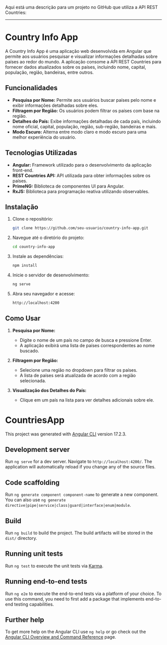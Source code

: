 Aqui está uma descrição para um projeto no GitHub que utiliza a API REST Countries:

---

# Country Info App

A Country Info App é uma aplicação web desenvolvida em Angular que permite aos usuários pesquisar e visualizar informações detalhadas sobre países ao redor do mundo. A aplicação consome a API REST Countries para fornecer dados atualizados sobre os países, incluindo nome, capital, população, região, bandeiras, entre outros.

## Funcionalidades

- **Pesquisa por Nome:** Permite aos usuários buscar países pelo nome e exibir informações detalhadas sobre eles.
- **Filtragem por Região:** Os usuários podem filtrar os países com base na região.
- **Detalhes do País:** Exibe informações detalhadas de cada país, incluindo nome oficial, capital, população, região, sub-região, bandeiras e mais.
- **Modo Escuro:** Alterna entre modo claro e modo escuro para uma melhor experiência do usuário.

## Tecnologias Utilizadas

- **Angular:** Framework utilizado para o desenvolvimento da aplicação front-end.
- **REST Countries API:** API utilizada para obter informações sobre os países.
- **PrimeNG:** Biblioteca de componentes UI para Angular.
- **RxJS:** Biblioteca para programação reativa utilizando observables.

## Instalação

1. Clone o repositório:
   ```sh
   git clone https://github.com/seu-usuario/country-info-app.git
   ```
2. Navegue até o diretório do projeto:
   ```sh
   cd country-info-app
   ```
3. Instale as dependências:
   ```sh
   npm install
   ```
4. Inicie o servidor de desenvolvimento:
   ```sh
   ng serve
   ```
5. Abra seu navegador e acesse:
   ```sh
   http://localhost:4200
   ```

## Como Usar

1. **Pesquisa por Nome:**
   - Digite o nome de um país no campo de busca e pressione Enter.
   - A aplicação exibirá uma lista de países correspondentes ao nome buscado.

2. **Filtragem por Região:**
   - Selecione uma região no dropdown para filtrar os países.
   - A lista de países será atualizada de acordo com a região selecionada.

3. **Visualização dos Detalhes do País:**
   - Clique em um país na lista para ver detalhes adicionais sobre ele.

# CountriesApp

This project was generated with [Angular CLI](https://github.com/angular/angular-cli) version 17.2.3.

## Development server

Run `ng serve` for a dev server. Navigate to `http://localhost:4200/`. The application will automatically reload if you change any of the source files.

## Code scaffolding

Run `ng generate component component-name` to generate a new component. You can also use `ng generate directive|pipe|service|class|guard|interface|enum|module`.

## Build

Run `ng build` to build the project. The build artifacts will be stored in the `dist/` directory.

## Running unit tests

Run `ng test` to execute the unit tests via [Karma](https://karma-runner.github.io).

## Running end-to-end tests

Run `ng e2e` to execute the end-to-end tests via a platform of your choice. To use this command, you need to first add a package that implements end-to-end testing capabilities.

## Further help

To get more help on the Angular CLI use `ng help` or go check out the [Angular CLI Overview and Command Reference](https://angular.io/cli) page.

